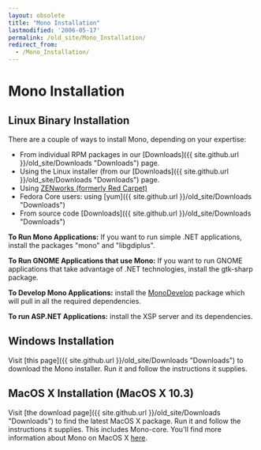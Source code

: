 ```yaml
---
layout: obsolete
title: "Mono Installation"
lastmodified: '2006-05-17'
permalink: /old_site/Mono_Installation/
redirect_from:
  - /Mono_Installation/
---
```


Mono Installation
=================

Linux Binary Installation
-------------------------

There are a couple of ways to install Mono, depending on your expertise:

-   From individual RPM packages in our [Downloads]({{ site.github.url }}/old_site/Downloads "Downloads") page.
-   Using the Linux installer (from our [Downloads]({{ site.github.url }}/old_site/Downloads "Downloads") page.
-   Using [ZENworks (formerly Red Carpet)](ftp://ftp.novell.com/pub/ximian/redcarpet2)
-   Fedora Core users: using [yum]({{ site.github.url }}/old_site/Downloads "Downloads")
-   From source code [Downloads]({{ site.github.url }}/old_site/Downloads "Downloads")

**To Run Mono Applications:** If you want to run simple .NET applications, install the packages "mono" and "libgdiplus".

**To Run GNOME Applications that use Mono:** If you want to run GNOME applications that take advantage of .NET technologies, install the gtk-sharp package.

**To Develop Mono Applications:** install the [MonoDevelop](http://www.monodevelop.com) package which will pull in all the required dependencies.

**To run ASP.NET Applications:** install the XSP server and its dependencies.

Windows Installation
--------------------

Visit [this page]({{ site.github.url }}/old_site/Downloads "Downloads") to download the Mono installer. Run it and follow the instructions it supplies.

MacOS X Installation (MacOS X 10.3)
-----------------------------------

Visit [the download page]({{ site.github.url }}/old_site/Downloads "Downloads") to find the latest MacOS X package. Run it and follow the instructions it supplies. This includes Mono-core. You'll find more information about Mono on MacOS X [here](/index.php?title=Mono_on_Mac_OS_X&action=edit&redlink=1 "Mono on Mac OS X (page does not exist)").

